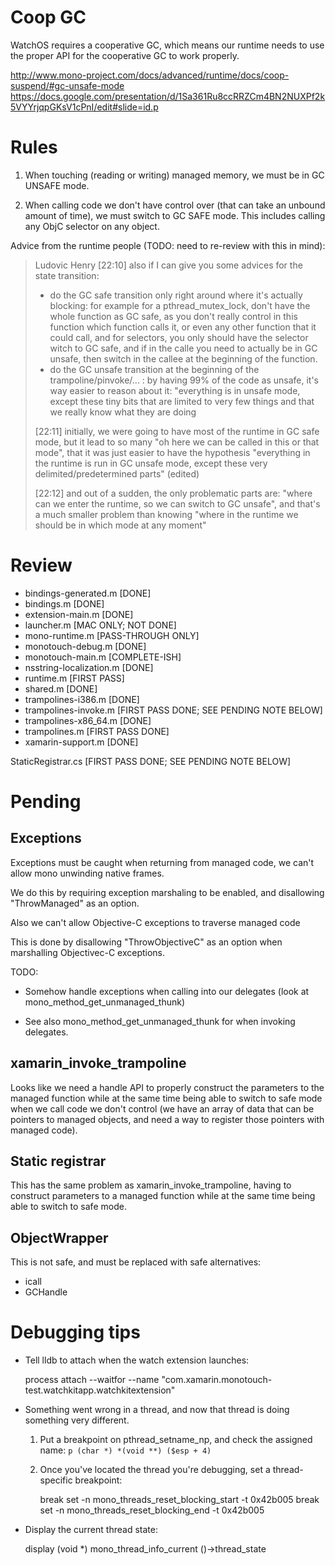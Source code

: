 Coop GC
=======

WatchOS requires a cooperative GC, which means our runtime
needs to use the proper API for the cooperative GC to work
properly.

http://www.mono-project.com/docs/advanced/runtime/docs/coop-suspend/#gc-unsafe-mode
https://docs.google.com/presentation/d/1Sa361Ru8ccRRZCm4BN2NUXPf2k5VYYrjqpGKsV1cPnI/edit#slide=id.p

Rules
=====

1. When touching (reading or writing) managed memory, we must
   be in GC UNSAFE mode.

2. When calling code we don't have control over (that can take
   an unbound amount of time), we must switch to GC SAFE mode.
   This includes calling any ObjC selector on any object.

Advice from the runtime people (TODO: need to re-review with this in mind):

> Ludovic Henry [22:10] 
> also if I can give you some advices for the state transition:
> - do the GC safe transition only right around where it's actually blocking: for example for a pthread_mutex_lock, don't have the whole function as GC safe, as you don't really control in this function which function calls it, or even any other function that it could call, and for selectors, you only should have the selector witch to GC safe, and if in the calle you need to actually be in GC unsafe, then switch in the callee at the beginning of the function.
> - do the GC unsafe transition at the beginning of the trampoline/pinvoke/... : by having 99% of the code as unsafe, it's way easier to reason about it: "everything is in unsafe mode, except these tiny bits that are limited to very few things and that we really know what they are doing
>
> [22:11] 
> initially, we were going to have most of the runtime in GC safe mode, but it lead to so many "oh here we can be called in this or that mode", that it was just easier to have the hypothesis "everything in the runtime is run in GC unsafe mode, except these very delimited/predetermined parts" (edited)
> 
> [22:12] 
> and out of a sudden, the only problematic parts are: "where can we enter the runtime, so we can switch to GC unsafe", and that's a much smaller problem than knowing "where in the runtime we should be in which mode at any moment"

Review
======

* bindings-generated.m [DONE]
* bindings.m [DONE]
* extension-main.m [DONE]
* launcher.m [MAC ONLY; NOT DONE]
* mono-runtime.m [PASS-THROUGH ONLY]
* monotouch-debug.m [DONE]
* monotouch-main.m [COMPLETE-ISH]
* nsstring-localization.m [DONE]
* runtime.m [FIRST PASS]
* shared.m [DONE]
* trampolines-i386.m [DONE]
* trampolines-invoke.m [FIRST PASS DONE; SEE PENDING NOTE BELOW]
* trampolines-x86_64.m [DONE]
* trampolines.m [FIRST PASS DONE]
* xamarin-support.m [DONE]

StaticRegistrar.cs [FIRST PASS DONE; SEE PENDING NOTE BELOW]

Pending
=======

Exceptions
----------

Exceptions must be caught when returning from managed code,
we can't allow mono unwinding native frames.

We do this by requiring exception marshaling to be enabled,
and disallowing "ThrowManaged" as an option.

Also we can't allow Objective-C exceptions to traverse
managed code

This is done by disallowing "ThrowObjectiveC" as an
option when marshalling Objectivec-C exceptions.

TODO:

* Somehow handle exceptions when calling into our delegates
  (look at mono_method_get_unmanaged_thunk)

* See also mono_method_get_unmanaged_thunk for when invoking delegates.

xamarin_invoke_trampoline
-------------------------

Looks like we need a handle API to properly construct the
parameters to the managed function while at the same time
being able to switch to safe mode when we call code we
don't control (we have an array of data that can be pointers
to managed objects, and need a way to register those pointers
with managed code).

Static registrar
----------------

This has the same problem as xamarin_invoke_trampoline,
having to construct parameters to a managed function
while at the same time being able to switch to safe mode.

ObjectWrapper
-------------

This is not safe, and must be replaced with safe alternatives:

* icall
* GCHandle

Debugging tips
==============

* Tell lldb to attach when the watch extension launches:

    process attach --waitfor --name "com.xamarin.monotouch-test.watchkitapp.watchkitextension"

* Something went wrong in a thread, and now that thread is doing something very different.

    1. Put a breakpoint on pthread_setname_np, and check the assigned name: `p (char *) *(void **) ($esp + 4)`
    2. Once you've located the thread you're debugging, set a thread-specific breakpoint:

        break set -n mono_threads_reset_blocking_start -t 0x42b005 
        break set -n mono_threads_reset_blocking_end   -t 0x42b005 

* Display the current thread state:

    display (void *) mono_thread_info_current ()->thread_state
